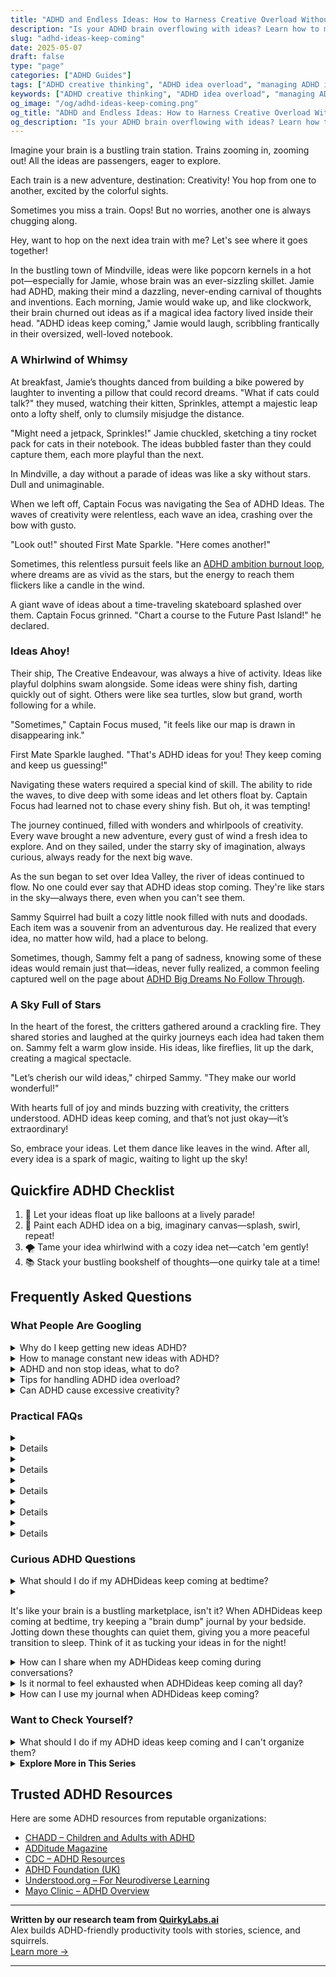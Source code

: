 ```yaml
---
title: "ADHD and Endless Ideas: How to Harness Creative Overload Without Burning Out"
description: "Is your ADHD brain overflowing with ideas? Learn how to manage idea overload, channel your creativity, and actually bring your brilliant visions to life."
slug: "adhd-ideas-keep-coming"
date: 2025-05-07
draft: false
type: "page"
categories: ["ADHD Guides"]
tags: ["ADHD creative thinking", "ADHD idea overload", "managing ADHD ideas", "ADHD brainstorming strategies", "embracing ADHD creativity", "focus with ADHD", "ADHD productivity hacks"]
keywords: ["ADHD creative thinking", "ADHD idea overload", "managing ADHD ideas", "ADHD brainstorming strategies", "embracing ADHD creativity", "focus with ADHD", "ADHD productivity hacks"]
og_image: "/og/adhd-ideas-keep-coming.png"
og_title: "ADHD and Endless Ideas: How to Harness Creative Overload Without Burning Out"
og_description: "Is your ADHD brain overflowing with ideas? Learn how to manage idea overload, channel your creativity, and actually bring your brilliant visions to life."
---
```


Imagine your brain is a bustling train station. Trains zooming in, zooming out! All the ideas are passengers, eager to explore.

Each train is a new adventure, destination: Creativity! You hop from one to another, excited by the colorful sights.

Sometimes you miss a train. Oops! But no worries, another one is always chugging along.

Hey, want to hop on the next idea train with me? Let's see where it goes together!

In the bustling town of Mindville, ideas were like popcorn kernels in a hot pot—especially for Jamie, whose brain was an ever-sizzling skillet. Jamie had ADHD, making their mind a dazzling, never-ending carnival of thoughts and inventions. Each morning, Jamie would wake up, and like clockwork, their brain churned out ideas as if a magical idea factory lived inside their head. "ADHD ideas keep coming," Jamie would laugh, scribbling frantically in their oversized, well-loved notebook.

### A Whirlwind of Whimsy

At breakfast, Jamie’s thoughts danced from building a bike powered by laughter to inventing a pillow that could record dreams. "What if cats could talk?" they mused, watching their kitten, Sprinkles, attempt a majestic leap onto a lofty shelf, only to clumsily misjudge the distance.

"Might need a jetpack, Sprinkles!" Jamie chuckled, sketching a tiny rocket pack for cats in their notebook. The ideas bubbled faster than they could capture them, each more playful than the next.

In Mindville, a day without a parade of ideas was like a sky without stars. Dull and unimaginable.

When we left off, Captain Focus was navigating the Sea of ADHD Ideas. The waves of creativity were relentless, each wave an idea, crashing over the bow with gusto.

"Look out!" shouted First Mate Sparkle. "Here comes another!"

Sometimes, this relentless pursuit feels like an [ADHD ambition burnout loop](/pages/adhd-ambition-burnout-loop/), where dreams are as vivid as the stars, but the energy to reach them flickers like a candle in the wind.

A giant wave of ideas about a time-traveling skateboard splashed over them. Captain Focus grinned. "Chart a course to the Future Past Island!" he declared.

### Ideas Ahoy!

Their ship, The Creative Endeavour, was always a hive of activity. Ideas like playful dolphins swam alongside. Some ideas were shiny fish, darting quickly out of sight. Others were like sea turtles, slow but grand, worth following for a while.

"Sometimes," Captain Focus mused, "it feels like our map is drawn in disappearing ink."

First Mate Sparkle laughed. "That's ADHD ideas for you! They keep coming and keep us guessing!"

Navigating these waters required a special kind of skill. The ability to ride the waves, to dive deep with some ideas and let others float by. Captain Focus had learned not to chase every shiny fish. But oh, it was tempting!

The journey continued, filled with wonders and whirlpools of creativity. Every wave brought a new adventure, every gust of wind a fresh idea to explore. And on they sailed, under the starry sky of imagination, always curious, always ready for the next big wave.

As the sun began to set over Idea Valley, the river of ideas continued to flow. No one could ever say that ADHD ideas stop coming. They're like stars in the sky—always there, even when you can't see them.

Sammy Squirrel had built a cozy little nook filled with nuts and doodads. Each item was a souvenir from an adventurous day. He realized that every idea, no matter how wild, had a place to belong.

Sometimes, though, Sammy felt a pang of sadness, knowing some of these ideas would remain just that—ideas, never fully realized, a common feeling captured well on the page about [ADHD Big Dreams No Follow Through](/pages/adhd-big-dreams-no-follow-through/).

### A Sky Full of Stars

In the heart of the forest, the critters gathered around a crackling fire. They shared stories and laughed at the quirky journeys each idea had taken them on. Sammy felt a warm glow inside. His ideas, like fireflies, lit up the dark, creating a magical spectacle.

"Let’s cherish our wild ideas," chirped Sammy. "They make our world wonderful!"

With hearts full of joy and minds buzzing with creativity, the critters understood. ADHD ideas keep coming, and that’s not just okay—it’s extraordinary!

So, embrace your ideas. Let them dance like leaves in the wind. After all, every idea is a spark of magic, waiting to light up the sky!

## Quickfire ADHD Checklist

1. 🎈 Let your ideas float up like balloons at a lively parade!
2. 🎨 Paint each ADHD idea on a big, imaginary canvas—splash, swirl, repeat!
3. 🌪️ Tame your idea whirlwind with a cozy idea net—catch 'em gently!
4. 📚 Stack your bustling bookshelf of thoughts—one quirky tale at a time!

## Frequently Asked Questions



### What People Are Googling

<details><summary>Why do I keep getting new ideas ADHD?</summary><p>Ah, that creative mind of yours is always on the go, isn't it? It's pretty common for those with ADHD to experience a flurry of new ideas popping into their heads at all hours. This happens because ADHD brains often have a lot of activity in regions linked to creativity and imagination. Think of it as your brain’s superpower in generating novel ideas and perspectives, which can be a fantastic asset once you harness it effectively!</p></details>
<details><summary>How to manage constant new ideas with ADHD?</summary><p>Ah, the ever-flowing stream of new ideas can truly be both a gift and a challenge with ADHD! One effective strategy is to keep a dedicated "idea notebook" or a digital app where you can jot down all your thoughts and ideas as they come. This not only helps to clear your mind but also saves those sparks of creativity for future exploration. Periodically review your collection to see which ideas still excite you and consider setting aside specific times to explore each one further. This approach can help you manage the overflow while ensuring that those brilliant ideas don't slip away!</p></details>
<details><summary>ADHD and non stop ideas, what to do?</summary><p>Ah, the never-ending stream of ideas can be both a superpower and a bit overwhelming, can't it? First thing, it's fantastic that you have such a creative flow! To manage this beautifully bustling mind, you might consider keeping a journal or digital note-taking app handy to jot down all those sparkling thoughts. This way, you won't lose track of them, and you can revisit your ideas later when deciding which ones to explore further. It’s like creating a cozy little library of your own brilliant thoughts!</p></details>
<details><summary>Tips for handling ADHD idea overload?</summary><p>Dealing with idea overload can indeed feel a bit overwhelming, but it's also a wonderful sign of your creative energy! One helpful tip is to keep a designated "idea notebook" or digital app where you can jot down all those sparkling thoughts as they come. This way, you don't lose them, and you can revisit them later when you need inspiration or have more time to explore. Also, setting aside specific "idea exploration" times in your schedule can help you manage this without feeling swamped, allowing you to enjoy the flow of your creativity without the stress.</p></details>
<details><summary>Can ADHD cause excessive creativity?</summary><p>Absolutely, many people with ADHD are known for their vibrant creativity! The ADHD brain often leaps between ideas in unique and exciting ways, which can lead to a rich tapestry of thoughts and innovations. This can be a wonderful asset when channeling your energies into creative pursuits like art, writing, or problem-solving. So, if you find yourself bursting with ideas and imaginative projects, it's just one of the many beautiful facets of how your mind works!</p></details>



### Practical FAQs

<details><summary><details>What should I do if my ADHD ideas keep coming and I can't focus?<p>If your ADHD ideas keep coming and are overwhelming, try using techniques such as writing them down in a journal or using a digital note-taking app. This can help clear your mind and allow you to focus on one task at a time. Additionally, practicing mindfulness and setting specific time blocks for different tasks may also help manage the flow of ideas.</p></details></summary><p>It sounds like your mind is a buzzing hub of creative energy, which is wonderful but can sometimes feel a bit overwhelming. A good strategy might be to capture those racing ideas in a journal or a digital app. This way, you're not losing those brilliant sparks but setting them aside safely so you can focus on the task at hand. Also, consider setting specific times to explore these ideas further, turning that flow into a fun and productive session. This might make things feel more manageable, allowing you to enjoy both your creativity and your productivity.</p></details>
<details><summary><details>How can I utilize the fact that my ADHD ideas keep coming to boost my creativity?<p>When your ADHD ideas keep coming, harness this creativity by capturing all your thoughts and then categorizing them into different projects or themes. This can be a powerful way to fuel your creative projects. Consider using tools like mind maps or visual boards to organize and connect your ideas, which can spark further creativity and innovation.</p></details></summary><p>It’s wonderful that you have a stream of ideas flowing—what a fantastic resource for creativity! To make the most of this, try jotting down each idea as it comes; you can use a digital note app or carry a small notebook with you. Once you've gathered a bunch, take some time to sort them into themes or projects using tools like mind maps or visual boards. This not only keeps you organized but can also inspire connections between ideas that you might not have seen before, leading to even more creative outcomes. Keep embracing and channeling that energy; it's a true gift!</p></details>
<details><summary><details>Are there strategies to manage when ADHD ideas keep coming at work?<p>To manage when ADHD ideas keep coming during work hours, try to prioritize and focus on one idea at a time. Keep a dedicated notebook or digital document for sudden inspirations, so you can return to them later without losing focus on your current task. Setting reminders to revisit these ideas during breaks can also be effective. Discussing your workflow with a supervisor or a colleague can provide additional strategies tailored to your work environment.</p></details></summary><p>Absolutely, having a rush of ideas at work can definitely be both exciting and a bit overwhelming! A great strategy is to keep a special notebook or a digital file where you can jot down all these sparkling ideas as they come. This way, you don't lose any creative insights but can also maintain focus on the task at hand. Setting aside specific times, like during breaks, to review and organize these thoughts can also help. Plus, chatting about your process with a colleague or supervisor might give you new perspectives on how to balance your creativity with your daily responsibilities. It’s all about finding what rhythm works best for you!</p></details>
<details><summary><details>Can medication help if my ADHD ideas keep coming and affect my daily life?<p>Medication can be an effective treatment for managing symptoms of ADHD, including the rapid influx of ideas. Stimulant medications, in particular, may help improve focus and decrease impulsivity and hyperactivity, which can make it easier to manage your thoughts. It's important to consult with a healthcare provider to discuss whether medication is a suitable option for you and how it can be integrated into your overall treatment plan.</p></details></summary><p>Absolutely, medication can indeed be a helpful part of managing the whirlwind of ideas that comes with ADHD. Many people find that stimulant medications, for instance, help them focus their thoughts more effectively, reducing the feeling of being overwhelmed by too many ideas at once. It’s really important to chat with a healthcare provider to see if medication could be right for you and how it fits into a broader treatment plan. They can guide you through your options and help tailor a strategy that meets your specific needs.</p></details>
<details><summary><details>What techniques are recommended for sleep if ADHD ideas keep coming at night?<p>If ADHD ideas keep coming at night and disrupt your sleep, consider establishing a calming bedtime routine. Techniques such as meditation, deep breathing exercises, or listening to soothing music can help quiet the mind. Keeping a notepad by your bed to jot down ideas can also prevent them from keeping you awake. Ensuring that your bedroom environment is conducive to sleep, by keeping it dark and cool, can further help in getting a restful night.</p></details></summary><p>Ah, those buzzing night-time thoughts can indeed be a challenge! Setting up a soothing bedtime routine is a fantastic idea. Maybe try some gentle stretches, a warm cup of herbal tea, or even a bit of meditation to ease into sleep. Keeping a notepad handy to capture those persistent ideas can also relieve your mind of holding onto them, letting you drift off more peacefully. And, of course, make your sleep space as cozy and inviting as possible—think cool, dark, and quiet. Sweet dreams!</p></details>



### Curious ADHD Questions

<details><summary>What should I do if my ADHDideas keep coming at bedtime?</summary><p>It’s quite common to have a burst of ideas at bedtime with ADHD! One cozy trick you might try is keeping a "brain dump" notebook by your bed. Jot down all those buzzing ideas onto paper — this can help clear your mind and reassure you that you won’t forget anything important by morning. Then, try to ease into sleep with a soothing routine, maybe a warm cup of herbal tea or a few minutes of reading something light. This way, you can create a little nest of calm around bedtime, even with a mind full of ideas!</p></details>
<details><summary><p>It's like your brain is a bustling marketplace, isn't it? When ADHDideas keep coming at bedtime, try keeping a "brain dump" journal by your bedside. Jotting down these thoughts can quiet them, giving you a more peaceful transition to sleep. Think of it as tucking your ideas in for the night!</p></summary><p>Absolutely, that's a wonderful analogy! Keeping a "brain dump" journal by your bed is a fantastic strategy. It's like gently setting aside your thoughts onto paper, allowing your mind to relax and ease into sleep. Picture it as tucking in your ideas for the night, so both you and your brain can rest peacefully, ready to pick them up refreshed in the morning!</p></details>
<details><summary>How can I share when my ADHDideas keep coming during conversations?</summary><p>It's wonderful that you have so many creative ideas bubbling up during conversations! One way to manage this is by carrying a small notebook or using a note app on your phone to jot down these thoughts as they come. This way, you can stay present in the conversation without losing those brilliant sparks. Then, you can share these ideas later when there's a natural pause, or when the topic comes up again, ensuring your thoughts are heard without overwhelming others.</p></details>
<details><summary>Is it normal to feel exhausted when ADHDideas keep coming all day?</summary><p>Absolutely, it's completely normal to feel exhausted when your mind is buzzing with a non-stop stream of ADHD ideas! This mental whirlwind, often described as a "brainstorm," can be incredibly draining. It's like your brain is running a marathon without taking a break. Remember to give yourself permission to pause, breathe, and rest. Your ideas are valuable, but so is your well-being!</p></details>
<details><summary>How can I use my journal when ADHDideas keep coming?</summary><p>That sounds like a wonderfully active mind you've got there! Using a journal can be a fantastic way to capture all those swirling ideas. Try keeping your journal handy and jot down thoughts as they come—no need to organize them right away. Later, you can revisit your notes, maybe with a cozy cup of tea, and decide which ideas excite you the most to explore further. This way, your journal becomes a treasure chest of inspiration, not just a book of blank pages waiting for perfect thoughts.</p></details>



### Want to Check Yourself?

<details><summary>What should I do if my ADHD ideas keep coming and I can't organize them?</summary><p>It sounds like your mind is buzzing with creativity, which is wonderful, but I understand it can feel a bit overwhelming at times. A good strategy might be to carry a small notebook or use a digital app to jot down your ideas as they come. This way, you won't fear losing them, and it can help clear your mind. Later, when you feel more settled, you can return to your notes and organize them into categories or priorities at your own pace. Remember, it's perfectly okay to take it one step at a time.</p></details>

<script type="application/ld+json">
{
  "@context": "https://schema.org",
  "@type": "FAQPage",
  "mainEntity": [
    {
      "@type": "Question",
      "name": "Why do I keep getting new ideas ADHD?",
      "acceptedAnswer": {
        "@type": "Answer",
        "text": "Ah, that creative mind of yours is always on the go, isn't it? It's pretty common for those with ADHD to experience a flurry of new ideas popping into their heads at all hours. This happens because ADHD brains often have a lot of activity in regions linked to creativity and imagination. Think of it as your brain\u2019s superpower in generating novel ideas and perspectives, which can be a fantastic asset once you harness it effectively!"
      }
    },
    {
      "@type": "Question",
      "name": "How to manage constant new ideas with ADHD?",
      "acceptedAnswer": {
        "@type": "Answer",
        "text": "Ah, the ever-flowing stream of new ideas can truly be both a gift and a challenge with ADHD! One effective strategy is to keep a dedicated \"idea notebook\" or a digital app where you can jot down all your thoughts and ideas as they come. This not only helps to clear your mind but also saves those sparks of creativity for future exploration. Periodically review your collection to see which ideas still excite you and consider setting aside specific times to explore each one further. This approach can help you manage the overflow while ensuring that those brilliant ideas don't slip away!"
      }
    },
    {
      "@type": "Question",
      "name": "ADHD and non stop ideas, what to do?",
      "acceptedAnswer": {
        "@type": "Answer",
        "text": "Ah, the never-ending stream of ideas can be both a superpower and a bit overwhelming, can't it? First thing, it's fantastic that you have such a creative flow! To manage this beautifully bustling mind, you might consider keeping a journal or digital note-taking app handy to jot down all those sparkling thoughts. This way, you won't lose track of them, and you can revisit your ideas later when deciding which ones to explore further. It\u2019s like creating a cozy little library of your own brilliant thoughts!"
      }
    },
    {
      "@type": "Question",
      "name": "Tips for handling ADHD idea overload?",
      "acceptedAnswer": {
        "@type": "Answer",
        "text": "Dealing with idea overload can indeed feel a bit overwhelming, but it's also a wonderful sign of your creative energy! One helpful tip is to keep a designated \"idea notebook\" or digital app where you can jot down all those sparkling thoughts as they come. This way, you don't lose them, and you can revisit them later when you need inspiration or have more time to explore. Also, setting aside specific \"idea exploration\" times in your schedule can help you manage this without feeling swamped, allowing you to enjoy the flow of your creativity without the stress."
      }
    },
    {
      "@type": "Question",
      "name": "Can ADHD cause excessive creativity?",
      "acceptedAnswer": {
        "@type": "Answer",
        "text": "Absolutely, many people with ADHD are known for their vibrant creativity! The ADHD brain often leaps between ideas in unique and exciting ways, which can lead to a rich tapestry of thoughts and innovations. This can be a wonderful asset when channeling your energies into creative pursuits like art, writing, or problem-solving. So, if you find yourself bursting with ideas and imaginative projects, it's just one of the many beautiful facets of how your mind works!"
      }
    }
  ]
}
</script>
<script type="application/ld+json">
{
  "@context": "https://schema.org",
  "@type": "Article",
  "author": {
    "@type": "Person",
    "name": "QuirkyLabs",
    "url": "https://quirkylabs.ai/about"
  },
  "headline": "\"Unleash Creativity: ADHD Ideas Keep Coming & Spark Joy!\"",
  "mainEntityOfPage": "https://blog.quirkylabs.ai/pages/adhd-ideas-keep-coming/",
  "datePublished": "2025-05-07"
}
</script>
<script type="application/ld+json">
{
  "@context": "https://schema.org",
  "@type": "BreadcrumbList",
  "itemListElement": [
    {
      "@type": "ListItem",
      "position": 1,
      "name": "Home",
      "item": "https://quirkylabs.ai/"
    },
    {
      "@type": "ListItem",
      "position": 2,
      "name": "Blog",
      "item": "https://blog.quirkylabs.ai/"
    },
    {
      "@type": "ListItem",
      "position": 3,
      "name": "\"Unleash Creativity: ADHD Ideas Keep Coming & Spark Joy!\"",
      "item": "https://blog.quirkylabs.ai/pages/adhd-ideas-keep-coming/"
    }
  ]
}
</script>

<details>
<summary><strong>Explore More in This Series</strong></summary>

- [Adhd Brilliant But Blocked](/pages/adhd-brilliant-but-blocked/)
- [Adhd Cant Execute](/pages/adhd-cant-execute/)
- [Adhd Starting Everything](/pages/adhd-starting-everything/)
- [Adhd Dreams Vs Reality](/pages/adhd-dreams-vs-reality/)
- [Adhd Shiny Object Syndrome](/pages/adhd-shiny-object-syndrome/)
- [Adhd Big Dreams No Follow Through](/pages/adhd-big-dreams-no-follow-through/)
- [Adhd Fear Of Failure](/pages/adhd-fear-of-failure/)
- [Adhd Hyperfocus Then Drop](/pages/adhd-hyperfocus-then-drop/)
</details>



## Trusted ADHD Resources

Here are some ADHD resources from reputable organizations:

- [CHADD – Children and Adults with ADHD](https://chadd.org)
- [ADDitude Magazine](https://www.additudemag.com)
- [CDC – ADHD Resources](https://www.cdc.gov/ncbddd/adhd)
- [ADHD Foundation (UK)](https://www.adhdfoundation.org.uk)
- [Understood.org – For Neurodiverse Learning](https://www.understood.org)
- [Mayo Clinic – ADHD Overview](https://www.mayoclinic.org/diseases-conditions/adhd)


---

**Written by our research team from [QuirkyLabs.ai](https://quirkylabs.ai)**  
Alex builds ADHD-friendly productivity tools with stories, science, and squirrels.  
[Learn more →](https://quirkylabs.ai)

---